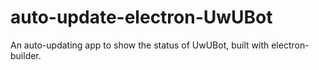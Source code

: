 # auto-update-electron-UwUBot

An auto-updating app to show the status of UwUBot, built with electron-builder.